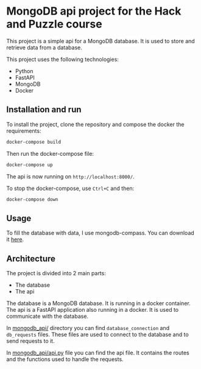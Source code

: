 # MongoDB api project for the Hack and Puzzle course

This project is a simple api for a MongoDB database. It is used to store and retrieve data from a database.

This project uses the following technologies:
- Python
- FastAPI
- MongoDB
- Docker

## Installation and run

To install the project, clone the repository and compose the docker the requirements:

```bash
docker-compose build
```

Then run the docker-compose file:

```bash
docker-compose up
```

The api is now running on `http://localhost:8000/`.

To stop the docker-compose, use `Ctrl+C` and then:

```bash
docker-compose down
```


## Usage

To fill the database with data, I use mongodb-compass. You can download it [here](https://www.mongodb.com/products/compass).

## Architecture

The project is divided into 2 main parts:
- The database
- The api

The database is a MongoDB database. It is running in a docker container. The api is a FastAPI application also running in a docker. It is used to communicate with the database.

In [mongodb_api/](mongodb_api) directory you can find `database_connection` and `db_requests` files. These files are used to connect to the database and to send requests to it.

In [mongodb_api/api.py](mongodb_api/api.py) file you can find the api file. It contains the routes and the functions used to handle the requests.
